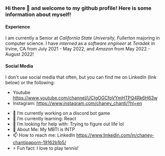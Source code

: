 ### Hi there 👋 and welcome to my github profile! Here is some information about myself!

#### Experience
I am currently a Senior at _California State University, Fullerton_ majoring in computer science.
I have _interned_ as a _software engineer_ at _Teradek_ in Irvine, CA from July 2021 - May 2022,
and  _Amazon_ from May 2022 - August 2022!


#### Social Media
I don't use social media that often, but you can find me on LinkedIn (link below) or the following:
  * Youtube https://www.youtube.com/channel/UCIgOGCfoVYmHTPQ4Rk6H63w
  * Instagram: https://www.instagram.com/chaney_chanti/?hl=en
  
- 🔭 I’m currently working on a discord bot game  
- 🌱 I’m currently learning: React
- 🤔 I’m looking for help with: Trying to figure out life lol
- 💬 About Me: My MBTI is INTP
- 📫 How to reach me: LinkedIn https://www.linkedin.com/in/chaney-chantipaporn-19162b1b5/
- ⚡ Fun fact: I love to play tennis!


